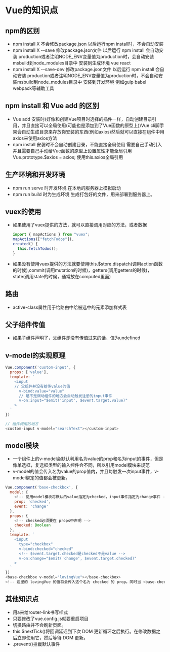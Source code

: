 # Vue的知识点

## npm的区别

* npm install X 不会修改package.json 以后运行npm install时，不会自动安装
* npm install X --save 修改package.json文件 以后运行 npm install 会自动安装
production或者注明NODE_ENV变量值为production时，会自动安装msbuild到node_modules目录中 安装到生成环境 vue react
* npm install X --save-dev 修改package.json文件 以后运行 npm install 会自动安装
production或者注明NODE_ENV变量值为production时，不会自动安装msbuild到node_modules目录中 安装到开发环境 例如gulp babel webpack等辅助工具

## npm install 和 Vue add 的区别

* Vue add 安装时(好像和创建Vue项目时选择的插件一样，自动创建目录引用，并且直接可以全局使用(可能也是添加到了Vue函数的原型上))Vue cli脚手架会自动生成目录来存放你安装的东西(例如axios)然后就可以直接在组件中用axios来使用axios方法
* npm install 安装时不会自动创建目录，不能直接全局使用 需要自己手动引入 并且需要自己手动给Vue函数的原型上设置属性才能全局引用 Vue.prototype.$axios = axios; 使用this.axios全局引用

## 生产环境和开发环境

* npm run serve 时开发环境 在本地的服务器上模拟启动
* npm run build 时为生成环境 生成打包好的文件，用来部署到服务器上。

## vuex的使用

* 如果使用了vuex提供的方法，就可以直接调用对应的方法，或者数据

  ```javascript
  import { mapActions } from "vuex";
  mapActions(["fetchTodos"]),
  created() {
    this.fetchTodos();
  }
  ```

* 如果没有使用vuex提供的方法就要使用this.$store.dispatch(调用action函数的时候),commit(调用mutation的时候)，getters(调用getters的时候)，state(调用state的时候，通常放在computed里面)

## 路由

* active-class属性用于给路由中给被选中的元素添加样式表

## 父子组件传值

* 如果子组件声明了，父组件却没有传值过来的话，值为undefined

## v-model的实现原理

```javascript
Vue.component('custom-input', {
  props: ['value'],
  template: `
    <input
    // 父组件并没有给传value的值
      v-bind:value="value"
      // 是不是调动组件的地方会自动触发注册的input事件
      v-on:input="$emit('input', $event.target.value)"
    >
  `
})

// 组件调用的地方
<custom-input v-model="searchText"></custom-input>
```

## model模块

* 一个组件上的v-model会默认利用名为value的prop和名为input的事件，但是像单选框，复选框类型的输入控件会不同，所以引用model模块来规范
* v-model的值会传入名为value的prop值内，并且每触发一次input事件，v-model绑定的值都会被更新。

```javascript
Vue.component('base-checkbox', {
  model: {
    <!-- 使用model模块将默认的value指定为checked，input事件指定为change事件 -->
    prop: 'checked',
    event: 'change'
  },
  props: {
    <!-- checked必须要在 props中声明 -->
    checked: Boolean
  },
  template: `
    <input
      type="checkbox"
      v-bind:checked="checked"
      <!-- $event.target.checked是checked不是value -->
      v-on:change="$emit('change', $event.target.checked)"
    >
  `
})
<base-checkbox v-model="lovingVue"></base-checkbox>
<!-- 这里的 lovingVue 的值将会传入这个名为 checked 的 prop。同时当 <base-checkbox> 触发一个 change 事件并附带一个新的值的时候，这个 lovingVue 的 property 将会被更新。 -->
```

## 其他知识点

* 用a来给router-link书写样式
* 只要修改了vue.config.js就要重启项目
* 切换路由并不会刷新页面。
* this.$nextTick()将回调延迟到下次 DOM 更新循环之后执行。在修改数据之后立即使用它，然后等待 DOM 更新。
* .prevent()拦截默认事件